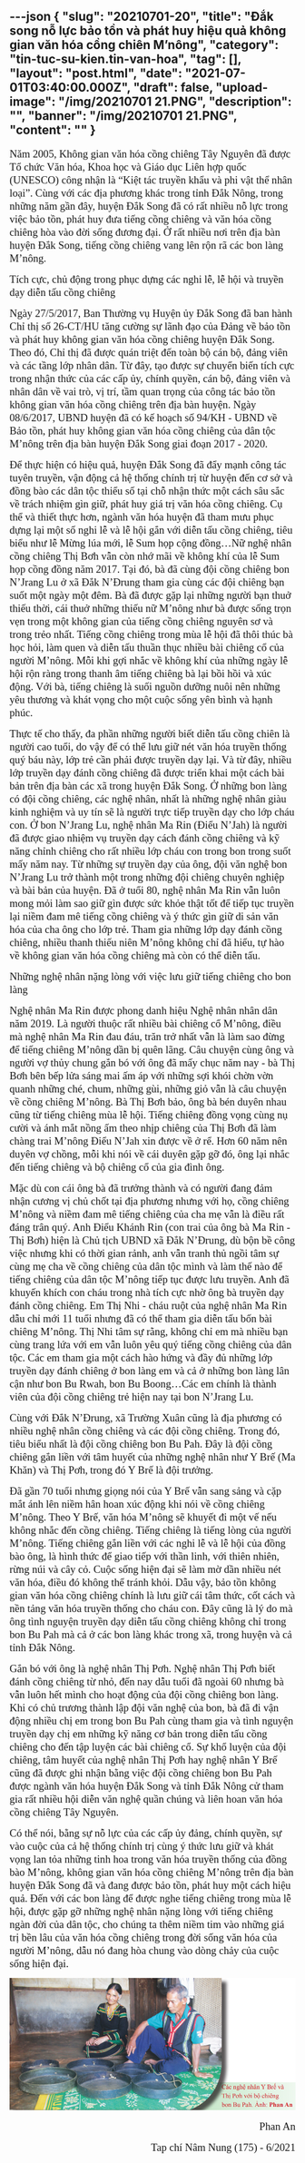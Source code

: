 ---json
{
    "slug": "20210701-20",
    "title": "Đắk song nỗ lực bảo tồn và phát huy hiệu quả  không gian văn hóa cồng chiên M’nông",
    "category": "tin-tuc-su-kien.tin-van-hoa",
    "tag": [],
    "layout": "post.html",
    "date": "2021-07-01T03:40:00.000Z",
    "draft": false,
    "upload-image": "/img/20210701 21.PNG",
    "description": "",
    "banner": "/img/20210701 21.PNG",
    "__content__": ""
}
---
<p><span style="font-size:14.0pt"><span style="font-family:&quot;Times New Roman&quot;,serif">Năm 2005, Kh&ocirc;ng gian văn h&oacute;a cồng chi&ecirc;ng T&acirc;y Nguy&ecirc;n đ&atilde; được Tổ chức Văn h&oacute;a, Khoa học v&agrave; Gi&aacute;o dục Li&ecirc;n hợp quốc (UNESCO) c&ocirc;ng nhận l&agrave; &ldquo;Kiệt t&aacute;c truyền khẩu v&agrave; phi vật thể nh&acirc;n loại&rdquo;. C&ugrave;ng với c&aacute;c địa phương kh&aacute;c trong tỉnh Đắk N&ocirc;ng, trong những năm gần đ&acirc;y, huyện Đắk Song đ&atilde; c&oacute; rất nhiều nỗ lực trong việc bảo tồn, ph&aacute;t huy đưa tiếng cồng chi&ecirc;ng v&agrave; văn h&oacute;a cồng chi&ecirc;ng h&ograve;a v&agrave;o đời sống đương đại. Ở rất nhiều nơi tr&ecirc;n địa b&agrave;n huyện Đắk Song, tiếng cồng chi&ecirc;ng vang l&ecirc;n rộn r&atilde; c&aacute;c bon l&agrave;ng M&rsquo;n&ocirc;ng.</span></span></p>

<p><span style="font-size:14.0pt"><span style="font-family:&quot;Times New Roman&quot;,serif">T&iacute;ch cực, chủ động trong phục dựng c&aacute;c nghi lễ, lễ hội v&agrave; truyền dạy diễn tấu cồng chi&ecirc;ng</span></span></p>

<p><span style="font-size:14.0pt"><span style="font-family:&quot;Times New Roman&quot;,serif">Ng&agrave;y 27/5/2017, Ban Thường vụ Huyện ủy Đắk Song đ&atilde; ban h&agrave;nh Chỉ thị số 26-CT/HU tăng cường sự l&atilde;nh đạo của Đảng về bảo tồn v&agrave; ph&aacute;t huy kh&ocirc;ng gian văn h&oacute;a cồng chi&ecirc;ng huyện Đắk Song. Theo đ&oacute;, Chỉ thị đ&atilde; được qu&aacute;n triệt đến to&agrave;n bộ c&aacute;n bộ, đảng vi&ecirc;n v&agrave; c&aacute;c tầng lớp nh&acirc;n d&acirc;n. Từ đ&acirc;y, tạo được sự chuyển biến t&iacute;ch cực trong nhận thức của c&aacute;c cấp ủy, ch&iacute;nh quyền, c&aacute;n bộ, đảng vi&ecirc;n v&agrave; nh&acirc;n d&acirc;n về vai tr&ograve;, vị tr&iacute;, tầm quan trọng của c&ocirc;ng t&aacute;c bảo tồn kh&ocirc;ng gian văn h&oacute;a cồng chi&ecirc;ng tr&ecirc;n địa b&agrave;n huyện. Ng&agrave;y 08/6/2017, UBND huyện đ&atilde; c&oacute; kế hoạch số 94/KH - UBND về Bảo tồn, ph&aacute;t huy kh&ocirc;ng gian văn h&oacute;a cồng chi&ecirc;ng của d&acirc;n tộc M&rsquo;n&ocirc;ng tr&ecirc;n địa b&agrave;n huyện Đắk Song giai đoạn 2017 - 2020.</span></span></p>

<p><span style="font-size:14.0pt"><span style="font-family:&quot;Times New Roman&quot;,serif">Để thực hiện c&oacute; hiệu quả, huyện Đắk Song đ&atilde; đẩy mạnh c&ocirc;ng t&aacute;c tuy&ecirc;n truyền, vận động cả hệ thống ch&iacute;nh trị từ huyện đến cơ sở v&agrave; đồng b&agrave;o c&aacute;c d&acirc;n tộc thiểu số tại chỗ nhận thức một c&aacute;ch s&acirc;u sắc về tr&aacute;ch nhiệm g&igrave;n giữ, ph&aacute;t huy gi&aacute; trị văn h&oacute;a cồng chi&ecirc;ng. Cụ thể v&agrave; thiết thực hơn, ng&agrave;nh văn h&oacute;a huyện đ&atilde; tham mưu phục dựng lại một số nghi lễ v&agrave; lễ hội gắn với diễn tấu cồng chi&ecirc;ng, ti&ecirc;u biểu như lễ Mừng l&uacute;a mới, lễ Sum họp cộng đồng&hellip;Nữ nghệ nh&acirc;n cồng chi&ecirc;ng Thị Bơh vẫn c&ograve;n nhớ m&atilde;i về kh&ocirc;ng kh&iacute; của lễ Sum họp cồng đồng năm 2017. Tại đ&oacute;, b&agrave; đ&atilde; c&ugrave;ng đội cồng chi&ecirc;ng bon N&rsquo;Jrang Lu ở x&atilde; Đắk N&rsquo;Đrung tham gia c&ugrave;ng c&aacute;c đội chi&ecirc;ng bạn suốt một ng&agrave;y một đ&ecirc;m. B&agrave; đ&atilde; được gặp lại những người bạn thuở thiếu thời, c&aacute;i thuở những thiếu nữ M&rsquo;n&ocirc;ng như b&agrave; được sống trọn vẹn trong một kh&ocirc;ng gian của tiếng cồng chi&ecirc;ng nguy&ecirc;n sơ v&agrave; trong trẻo nhất. Tiếng cồng chi&ecirc;ng trong m&ugrave;a lễ hội đ&atilde; th&ocirc;i th&uacute;c b&agrave; học hỏi, l&agrave;m quen v&agrave; diễn tấu thuần thục nhiều b&agrave;i chi&ecirc;ng cổ của người M&rsquo;n&ocirc;ng. Mỗi khi gợi nhắc về kh&ocirc;ng kh&iacute; của những ng&agrave;y lễ hội rộn r&agrave;ng trong thanh &acirc;m tiếng chi&ecirc;ng b&agrave; lại bồi hồi v&agrave; x&uacute;c động. Với b&agrave;, tiếng chi&ecirc;ng</span></span> <span style="font-size:14.0pt"><span style="font-family:&quot;Times New Roman&quot;,serif">l&agrave; suối nguồn dưỡng nu&ocirc;i n&ecirc;n những y&ecirc;u thương v&agrave; kh&aacute;t vọng cho một cuộc sống y&ecirc;n b&igrave;nh v&agrave; hạnh ph&uacute;c.</span></span></p>

<p><span style="font-size:14.0pt"><span style="font-family:&quot;Times New Roman&quot;,serif">Thực tế cho thấy, đa phần những người biết diễn tấu cồng chi&ecirc;n&nbsp;l&agrave; người cao tuổi, do vậy để c&oacute; thể lưu giữ n&eacute;t văn h&oacute;a truyền thống qu&yacute; b&aacute;u n&agrave;y, lớp trẻ cần phải được truyền dạy lại. V&agrave; từ đ&acirc;y, nhiều lớp truyền dạy đ&aacute;nh cồng chi&ecirc;ng đ&atilde; được triển khai một c&aacute;ch b&agrave;i bản tr&ecirc;n địa b&agrave;n c&aacute;c x&atilde; trong huyện Đắk Song. Ở những bon l&agrave;ng c&oacute; đội cồng chi&ecirc;ng, c&aacute;c nghệ nh&acirc;n, nhất l&agrave; những nghệ nh&acirc;n gi&agrave;u kinh nghiệm v&agrave; uy t&iacute;n sẽ l&agrave; người trực tiếp truyền dạy cho lớp ch&aacute;u con. Ở bon N&rsquo;Jrang Lu, nghệ nh&acirc;n Ma Rin (Điểu N&rsquo;Jah) l&agrave; người đ&atilde; được giao nhiệm vụ truyền dạy c&aacute;ch đ&aacute;nh cồng chi&ecirc;ng v&agrave; kỹ năng chỉnh chi&ecirc;ng cho rất nhiều lớp ch&aacute;u con trong bon trong suốt mấy năm nay. Từ những sự truyền dạy của &ocirc;ng, đội văn nghệ bon N&rsquo;Jrang Lu trở th&agrave;nh một trong những đội chi&ecirc;ng chuy&ecirc;n nghiệp v&agrave; b&agrave;i bản của huyện. Đ&atilde; ở tuổi 80, nghệ nh&acirc;n Ma Rin vẫn lu&ocirc;n mong mỏi l&agrave;m sao giữ g&igrave;n được sức khỏe thật tốt để tiếp tục truyền lại niềm đam m&ecirc; tiếng cồng chi&ecirc;ng v&agrave; &yacute; thức g&igrave;n giữ di sản văn h&oacute;a của cha &ocirc;ng cho lớp trẻ. Tham gia những lớp dạy đ&aacute;nh cồng chi&ecirc;ng, nhiều thanh thiếu ni&ecirc;n M&rsquo;n&ocirc;ng kh&ocirc;ng chỉ đ&atilde; hiểu, tự h&agrave;o về kh&ocirc;ng gian văn h&oacute;a cồng chi&ecirc;ng m&agrave; c&ograve;n c&oacute; thể diễn tấu.</span></span></p>

<p><span style="font-size:14.0pt"><span style="font-family:&quot;Times New Roman&quot;,serif">Những nghệ nh&acirc;n nặng l&ograve;ng với việc lưu giữ tiếng chi&ecirc;ng cho bon l&agrave;ng</span></span></p>

<p><span style="font-size:14.0pt"><span style="font-family:&quot;Times New Roman&quot;,serif">Nghệ nh&acirc;n Ma Rin được phong danh hiệu Nghệ nh&acirc;n nh&acirc;n d&acirc;n năm 2019. L&agrave; người thuộc rất nhiều b&agrave;i chi&ecirc;ng cổ M&rsquo;n&ocirc;ng, điều m&agrave; nghệ nh&acirc;n Ma Rin đau đ&aacute;u, trăn trở nhất vẫn l&agrave; l&agrave;m sao đừng để tiếng chi&ecirc;ng M&rsquo;n&ocirc;ng dần bị qu&ecirc;n l&atilde;ng. C&acirc;u chuyện c&ugrave;ng &ocirc;ng v&agrave; người vợ thủy chung gắn b&oacute; với &ocirc;ng đ&atilde; mấy chục năm nay - b&agrave; Thị Bơh b&ecirc;n bếp lửa s&aacute;ng mai ấm &aacute;p với những sợi kh&oacute;i chờn vờn quanh những ch&eacute;, chum, những g&ugrave;i, những giỏ vẫn l&agrave; c&acirc;u chuyện về cồng chi&ecirc;ng M&rsquo;n&ocirc;ng. B&agrave; Thị Bơh bảo, &ocirc;ng b&agrave; b&eacute;n duy&ecirc;n nhau cũng từ tiếng chi&ecirc;ng m&ugrave;a lễ hội. Tiếng chi&ecirc;ng đồng vọng c&ugrave;ng nụ cười v&agrave; &aacute;nh mắt nồng ấm theo nhịp chi&ecirc;ng của Thị Bơh đ&atilde; l&agrave;m ch&agrave;ng trai M&rsquo;n&ocirc;ng Điểu N&rsquo;Jah xin được về ở rể. Hơn 60 năm n&ecirc;n duy&ecirc;n vợ chồng, mỗi khi n&oacute;i về c&aacute;i duy&ecirc;n gặp gỡ đ&oacute;, &ocirc;ng lại nhắc đến tiếng chi&ecirc;ng v&agrave; bộ chi&ecirc;ng cổ của gia đ&igrave;nh &ocirc;ng.</span></span></p>

<p><span style="font-size:14.0pt"><span style="font-family:&quot;Times New Roman&quot;,serif">Mặc d&ugrave; con c&aacute;i &ocirc;ng b&agrave; đ&atilde; trưởng th&agrave;nh v&agrave; c&oacute; người đang đảm nhận cương vị chủ chốt tại địa phương nhưng với họ, cồng chi&ecirc;ng M&rsquo;n&ocirc;ng v&agrave; niềm đam m&ecirc; tiếng chi&ecirc;ng của cha mẹ vẫn l&agrave; điều rất đ&aacute;ng tr&acirc;n qu&yacute;. Anh Điểu Kh&aacute;nh Rin (con trai của &ocirc;ng b&agrave; Ma Rin - Thị Bơh) hiện l&agrave; Chủ tịch UBND x&atilde; Đắk N&rsquo;Đrung, d&ugrave; bộn bề c&ocirc;ng việc nhưng khi c&oacute; thời gian rảnh, anh vẫn tranh thủ ngồi t&acirc;m sự c&ugrave;ng mẹ cha về cồng chi&ecirc;ng của d&acirc;n tộc m&igrave;nh v&agrave; l&agrave;m thế n&agrave;o để tiếng chi&ecirc;ng của d&acirc;n tộc M&rsquo;n&ocirc;ng tiếp tục được lưu truyền. Anh đ&atilde; khuyến kh&iacute;ch con ch&aacute;u trong nh&agrave; t&iacute;ch cực nhờ &ocirc;ng b&agrave; truyền dạy đ&aacute;nh cồng chi&ecirc;ng. Em Thị Nhi - ch&aacute;u ruột của nghệ nh&acirc;n Ma Rin dẫu chỉ mới 11 tuổi nhưng đ&atilde; c&oacute; thể tham gia diễn tấu bốn b&agrave;i chi&ecirc;ng M&rsquo;n&ocirc;ng. Thị Nhi t&acirc;m sự rằng, kh&ocirc;ng chỉ em m&agrave; nhiều bạn c&ugrave;ng trang lứa với em vẫn lu&ocirc;n y&ecirc;u qu&yacute; tiếng cồng chi&ecirc;ng của d&acirc;n tộc. C&aacute;c em tham gia một c&aacute;ch h&agrave;o hứng v&agrave; đầy đủ những lớp truyền dạy đ&aacute;nh chi&ecirc;ng ở bon l&agrave;ng em v&agrave; cả ở những bon l&agrave;ng l&acirc;n cận như bon Bu Rwah, bon Bu Boong&hellip;C&aacute;c em ch&iacute;nh l&agrave; th&agrave;nh vi&ecirc;n của đội cồng chi&ecirc;ng trẻ hiện nay tại bon N&rsquo;Jrang Lu.</span></span></p>

<p><span style="font-size:14.0pt"><span style="font-family:&quot;Times New Roman&quot;,serif">C&ugrave;ng với Đắk N&rsquo;Đrung, x&atilde; Trường Xu&acirc;n cũng l&agrave; địa phương c&oacute; nhiều nghệ nh&acirc;n cồng chi&ecirc;ng v&agrave; c&aacute;c đội cồng chi&ecirc;ng. Trong đ&oacute;, ti&ecirc;u biểu nhất l&agrave; đội cồng chi&ecirc;ng bon Bu Pah. Đ&acirc;y l&agrave; đội cồng chi&ecirc;ng gắn liền với t&acirc;m huyết của những nghệ nh&acirc;n như Y Brế (Ma Khăn) v&agrave; Thị Pơh,</span></span> <span style="font-size:14.0pt"><span style="font-family:&quot;Times New Roman&quot;,serif">trong đ&oacute; Y Brế l&agrave; đội trưởng.</span></span></p>

<p><span style="font-size:14.0pt"><span style="font-family:&quot;Times New Roman&quot;,serif">Đ&atilde; gần 70 tuổi nhưng giọng n&oacute;i của Y Brế vẫn sang sảng v&agrave; cặp mắt &aacute;nh l&ecirc;n niềm h&acirc;n hoan x&uacute;c động khi n&oacute;i về cồng chi&ecirc;ng M&rsquo;n&ocirc;ng. Theo Y Brế, văn h&oacute;a M&rsquo;n&ocirc;ng sẽ khuyết đi một vế nếu kh&ocirc;ng nhắc đến cồng chi&ecirc;ng. Tiếng chi&ecirc;ng l&agrave; tiếng l&ograve;ng của người M&rsquo;n&ocirc;ng. Tiếng chi&ecirc;ng gắn liền với c&aacute;c nghi lễ v&agrave; lễ hội của đồng b&agrave;o &ocirc;ng, l&agrave; h&igrave;nh thức để giao tiếp với thần linh, với thi&ecirc;n nhi&ecirc;n, rừng n&uacute;i v&agrave; c&acirc;y cỏ. Cuộc sống hiện đại sẽ l&agrave;m mờ dần nhiều n&eacute;t văn h&oacute;a, điều đ&oacute; kh&ocirc;ng thể tr&aacute;nh khỏi. Dẫu vậy, bảo tồn kh&ocirc;ng gian văn h&oacute;a cồng chi&ecirc;ng ch&iacute;nh l&agrave; lưu giữ c&aacute;i t&acirc;m thức, cốt c&aacute;ch v&agrave; nền tảng văn h&oacute;a truyền thống cho ch&aacute;u con. Đ&acirc;y cũng l&agrave; l&yacute; do m&agrave; &ocirc;ng t&igrave;nh nguyện truyền dạy diễn tấu cồng chi&ecirc;ng kh&ocirc;ng chỉ trong bon Bu Pah m&agrave; cả ở c&aacute;c bon l&agrave;ng kh&aacute;c trong x&atilde;, trong huyện v&agrave; cả tỉnh Đắk N&ocirc;ng.</span></span></p>

<p><span style="font-size:14.0pt"><span style="font-family:&quot;Times New Roman&quot;,serif">Gắn b&oacute; với &ocirc;ng l&agrave; nghệ nh&acirc;n Thị Pơh. Nghệ nh&acirc;n Thị Pơh biết đ&aacute;nh cồng chi&ecirc;ng từ nhỏ, đến nay dẫu tuổi đ&atilde; ngo&agrave;i 60 nhưng b&agrave; vẫn lu&ocirc;n hết m&igrave;nh cho hoạt động của đội cồng chi&ecirc;ng bon l&agrave;ng. Khi c&oacute; chủ trương th&agrave;nh lập đội văn nghệ của bon, b&agrave; đ&atilde; đi vận động nhiều chị em trong bon Bu Pah c&ugrave;ng tham gia v&agrave; t&igrave;nh nguyện truyền dạy chị em những kỹ năng cơ bản trong diễn tấu cồng chi&ecirc;ng cho đến tập luyện c&aacute;c b&agrave;i chi&ecirc;ng cổ. Sự khổ luyện của đội chi&ecirc;ng, t&acirc;m huyết của nghệ nh&acirc;n Thị Pơh hay nghệ nh&acirc;n Y Brế cũng đ&atilde; được ghi nhận bằng việc đội cồng chi&ecirc;ng bon Bu Pah được ng&agrave;nh văn h&oacute;a huyện Đắk Song v&agrave; tỉnh Đắk N&ocirc;ng cử tham gia rất nhiều hội diễn văn nghệ quần ch&uacute;ng v&agrave; li&ecirc;n hoan văn h&oacute;a cồng chi&ecirc;ng T&acirc;y Nguy&ecirc;n.</span></span></p>

<p><span style="font-size:14.0pt"><span style="font-family:&quot;Times New Roman&quot;,serif">C&oacute; thể n&oacute;i, bằng sự nỗ lực của c&aacute;c cấp ủy đảng, ch&iacute;nh quyền, sự v&agrave;o cuộc của cả hệ thống ch&iacute;nh trị c&ugrave;ng &yacute; thức lưu giữ v&agrave; kh&aacute;t vọng lan tỏa những tinh hoa trong văn h&oacute;a truyền thống của đồng b&agrave;o M&rsquo;n&ocirc;ng, kh&ocirc;ng gian văn h&oacute;a cồng chi&ecirc;ng M&rsquo;n&ocirc;ng tr&ecirc;n địa b&agrave;n huyện Đắk Song đ&atilde; v&agrave; đang được bảo tồn, ph&aacute;t huy một c&aacute;ch hiệu quả. Đến với c&aacute;c bon l&agrave;ng để được nghe tiếng chi&ecirc;ng trong m&ugrave;a lễ hội, được gặp gỡ những nghệ nh&acirc;n nặng l&ograve;ng với tiếng chi&ecirc;ng ng&agrave;n đời của d&acirc;n tộc, cho ch&uacute;ng ta th&ecirc;m niềm tim v&agrave;o những gi&aacute; trị bền l&acirc;u của văn h&oacute;a cồng chi&ecirc;ng trong đời sống văn h&oacute;a của người M&rsquo;n&ocirc;ng, dẫu n&oacute; đang h&ograve;a chung v&agrave;o d&ograve;ng chảy của cuộc sống hiện đại.</span></span></p>

<p style="text-align:center"><img alt="" src="/img/20210701 21.PNG" /></p>

<p style="text-align:right"><span style="font-size:14.0pt"><span style="font-family:&quot;Times New Roman&quot;,serif">Phan An</span></span></p>

<p style="text-align:right"><span style="font-size:14.0pt"><span style="font-family:&quot;Times New Roman&quot;,serif">Tap ch&iacute; N&acirc;m Nung (175) - 6/2021</span></span></p>
